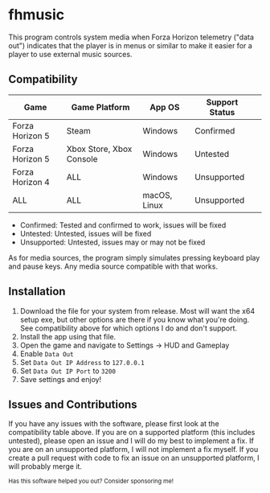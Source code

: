 # fhmusic
This program controls system media when Forza Horizon telemetry ("data out") indicates that the player is in menus or similar to make it easier for a player to use external music sources.
## Compatibility
| Game            | Game Platform            | App OS       | Support Status |   |
|-----------------|--------------------------|--------------|----------------|---|
| Forza Horizon 5 | Steam                    | Windows      | Confirmed      |   |
| Forza Horizon 5 | Xbox Store, Xbox Console | Windows      | Untested       |   |
| Forza Horizon 4 | ALL                      | Windows      | Unsupported       |   |
| ALL             | ALL                      | macOS, Linux | Unsupported    |   |
- Confirmed: Tested and confirmed to work, issues will be fixed
- Untested: Untested, issues will be fixed
- Unsupported: Untested, issues may or may not be fixed

As for media sources, the program simply simulates pressing keyboard play and pause keys. Any media source compatible with that works.
## Installation
1. Download the file for your system from release. Most will want the x64 setup exe, but other options are there if you know what you're doing. See compatibility above for which options I do and don't support.
2. Install the app using that file.
3. Open the game and navigate to Settings -> HUD and Gameplay
4. Enable ``Data Out``
5. Set ``Data Out IP Address`` to ``127.0.0.1``
6. Set ``Data Out IP Port`` to ``3200``
7. Save settings and enjoy!
## Issues and Contributions
If you have any issues with the software, please first look at the compatibility table above. If you are on a supported platform (this includes untested), please open an issue and I will do my best to implement a fix. If you are on an unsupported platform, I will not implement a fix myself. If you create a pull request with code to fix an issue on an unsupported platform, I will probably merge it.

<sub>
Has this software helped you out? Consider sponsoring me!
</sub>
